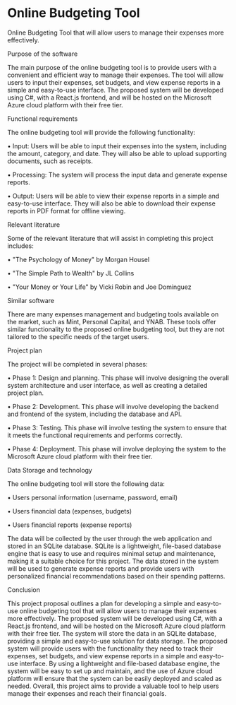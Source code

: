 # Online Budgeting Tool
Online Budgeting Tool that will allow users to manage their expenses more effectively.

Purpose of the software

The main purpose of the online budgeting tool is to provide users with a convenient and efficient way to manage their expenses. The tool will allow users to input their expenses, set budgets, and view expense reports in a simple and easy-to-use interface. The proposed system will be developed using C#, with a React.js frontend, and will be hosted on the Microsoft Azure cloud platform with their free tier.

Functional requirements

The online budgeting tool will provide the following functionality:

•	Input: Users will be able to input their expenses into the system, including the amount, category, and date. They will also be able to upload supporting documents, such as receipts.

•	Processing: The system will process the input data and generate expense reports.

•	Output: Users will be able to view their expense reports in a simple and easy-to-use interface. They will also be able to download their expense reports in PDF format for offline viewing.

Relevant literature

Some of the relevant literature that will assist in completing this project includes:

•	"The Psychology of Money" by Morgan Housel

•	"The Simple Path to Wealth" by JL Collins

•	"Your Money or Your Life" by Vicki Robin and Joe Dominguez

Similar software 

There are many expenses management and budgeting tools available on the market, such as Mint, Personal Capital, and YNAB. These tools offer similar functionality to the proposed online budgeting tool, but they are not tailored to the specific needs of the target users.

Project plan

The project will be completed in several phases:

•	Phase 1: Design and planning. This phase will involve designing the overall system architecture and user interface, as well as creating a detailed project plan.

•	Phase 2: Development. This phase will involve developing the backend and frontend of the system, including the database and API.

•	Phase 3: Testing. This phase will involve testing the system to ensure that it meets the functional requirements and performs correctly.

•	Phase 4: Deployment. This phase will involve deploying the system to the Microsoft Azure cloud platform with their free tier.

Data Storage and technology

The online budgeting tool will store the following data:

•	Users personal information (username, password, email)

•	Users financial data (expenses, budgets)

•	Users financial reports (expense reports)

The data will be collected by the user through the web application and stored in an SQLite database. SQLite is a lightweight, file-based database engine that is easy to use and requires minimal setup and maintenance, making it a suitable choice for this project.
The data stored in the system will be used to generate expense reports and provide users with personalized financial recommendations based on their spending patterns.

Conclusion

This project proposal outlines a plan for developing a simple and easy-to-use online budgeting tool that will allow users to manage their expenses more effectively. The proposed system will be developed using C#, with a React.js frontend, and will be hosted on the Microsoft Azure cloud platform with their free tier. The system will store the data in an SQLite database, providing a simple and easy-to-use solution for data storage. The proposed system will provide users with the functionality they need to track their expenses, set budgets, and view expense reports in a simple and easy-to-use interface. By using a lightweight and file-based database engine, the system will be easy to set up and maintain, and the use of Azure cloud platform will ensure that the system can be easily deployed and scaled as needed. Overall, this project aims to provide a valuable tool to help users manage their expenses and reach their financial goals.

